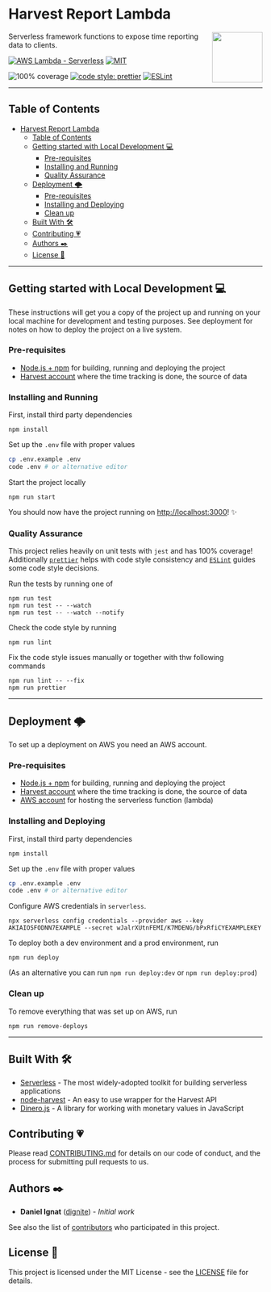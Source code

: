 # Harvest Report Lambda

<img src="https://www.getharvest.com/assets/press/harvest-logo-capsule-9b74927af1c93319c7d6c47ee89d4c2d442f569492c82899b203dd3bdeaa81a4.png" height="100px" align="right" />

Serverless framework functions to expose time reporting data to clients.

[![AWS Lambda - Serverless][serverless-badge]][serverless-link] [![MIT][mit-badge]][license]

![100% coverage][coverage-badge] [![code style: prettier][prettier-badge]][prettier-link] [![ESLint][eslint-badge]][eslint-link]

---

## Table of Contents

- [Harvest Report Lambda](#harvest-report-lambda)
  - [Table of Contents](#table-of-contents)
  - [Getting started with Local Development 💻](#getting-started-with-local-development-%F0%9F%92%BB)
    - [Pre-requisites](#pre-requisites)
    - [Installing and Running](#installing-and-running)
    - [Quality Assurance](#quality-assurance)
  - [Deployment 🌩️](#deployment-%F0%9F%8C%A9%EF%B8%8F)
    - [Pre-requisites](#pre-requisites-1)
    - [Installing and Deploying](#installing-and-deploying)
    - [Clean up](#clean-up)
  - [Built With 🛠️](#built-with-%F0%9F%9B%A0%EF%B8%8F)
  - [Contributing 💗](#contributing-%F0%9F%92%97)
  - [Authors ✒️](#authors-%E2%9C%92%EF%B8%8F)
  - [License 📓](#license-%F0%9F%93%93)

---

## Getting started with Local Development 💻

These instructions will get you a copy of the project up and running on your local machine for development and testing purposes. See deployment for notes on how to deploy the project on a live system.

### Pre-requisites

- [Node.js + npm][node.js] for building, running and deploying the project
- [Harvest account][harvest] where the time tracking is done, the source of data

### Installing and Running

First, install third party dependencies

```
npm install
```

Set up the `.env` file with proper values

```sh
cp .env.example .env
code .env # or alternative editor
```

Start the project locally

```
npm run start
```

You should now have the project running on <http://localhost:3000>! ✨

### Quality Assurance

This project relies heavily on unit tests with `jest` and has 100% coverage! Additionally [`prettier`][prettier-link] helps with code style consistency and [`ESLint`][eslint-link] guides some code style decisions.

Run the tests by running one of

```
npm run test
npm run test -- --watch
npm run test -- --watch --notify
```

Check the code style by running

```
npm run lint
```

Fix the code style issues manually or together with thw following commands

```
npm run lint -- --fix
npm run prettier
```

---

## Deployment 🌩️

To set up a deployment on AWS you need an AWS account.

### Pre-requisites

- [Node.js + npm][node.js] for building, running and deploying the project
- [Harvest account][harvest] where the time tracking is done, the source of data
- [AWS account][aws] for hosting the serverless function (lambda)

### Installing and Deploying

First, install third party dependencies

```
npm install
```

Set up the `.env` file with proper values

```sh
cp .env.example .env
code .env # or alternative editor
```

Configure AWS credentials in `serverless`.

```
npx serverless config credentials --provider aws --key AKIAIOSFODNN7EXAMPLE --secret wJalrXUtnFEMI/K7MDENG/bPxRfiCYEXAMPLEKEY
```

To deploy both a dev environment and a prod environment, run

```
npm run deploy
```

(As an alternative you can run `npm run deploy:dev` or `npm run deploy:prod`)

### Clean up

To remove everything that was set up on AWS, run

```
npm run remove-deploys
```

---

## Built With 🛠️

- [Serverless][serverless-link] - The most widely-adopted toolkit for building serverless applications
- [node-harvest][node-harvest] - An easy to use wrapper for the Harvest API
- [Dinero.js][dinero] - A library for working with monetary values in JavaScript

## Contributing 💗

Please read [CONTRIBUTING.md](https://gist.github.com/PurpleBooth/b24679402957c63ec426) for details on our code of conduct, and the process for submitting pull requests to us.

## Authors ✒️

- **Daniel Ignat** ([dignite][dignite]) - _Initial work_

See also the list of [contributors] who participated in this project.

## License 📓

This project is licensed under the MIT License - see the [LICENSE] file for details.

[contributors]: https://github.com/dignite/harvest-report-lambda/graphs/contributors
[license]: LICENSE
[serverless-badge]: https://img.shields.io/badge/AWS%20Lambda-Serverless-green.svg?logo=amazon&logoColor=white
[serverless-link]: https://www.serverless.com
[mit-badge]: https://img.shields.io/badge/license-MIT-green.svg
[coverage-badge]: https://img.shields.io/badge/coverage-100%25-green.svg
[prettier-badge]: https://img.shields.io/badge/code_style-prettier-ff69b4.svg
[prettier-link]: https://github.com/prettier/prettier
[eslint-badge]: https://img.shields.io/badge/code%20style-ESLint-purple.svg
[eslint-link]: https://github.com/eslint/eslint
[node.js]: https://nodejs.org/en/
[harvest]: https://www.getharvest.com/
[aws]: https://aws.amazon.com/
[node-harvest]: https://github.com/simplyspoke/node-harvest
[dinero]: https://sarahdayan.github.io/dinero.js/
[dignite]: https://github.com/dignite
